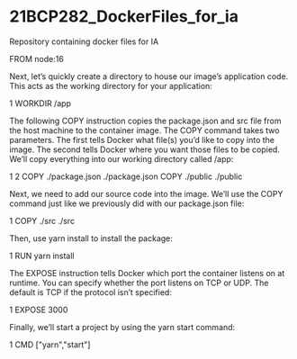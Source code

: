 # 21BCP282_DockerFiles_for_ia
Repository containing docker files for IA 

	
FROM node:16

Next, let’s quickly create a directory to house our image’s application code. This acts as the working directory for your application:

1
WORKDIR /app

The following COPY instruction copies the package.json and src file from the host machine to the container image. The COPY command takes two parameters. The first tells Docker what file(s) you’d like to copy into the image. The second tells Docker where you want those files to be copied. We’ll copy everything into our working directory called /app:

1
2
COPY ./package.json ./package.json
COPY ./public ./public

Next, we need to add our source code into the image. We’ll use the COPY command just like we previously did with our package.json file:

1
COPY ./src ./src

Then, use yarn install to install the package:

1
RUN yarn install

The EXPOSE instruction tells Docker which port the container listens on at runtime. You can specify whether the port listens on TCP or UDP. The default is TCP if the protocol isn’t specified:

1
EXPOSE 3000

Finally, we’ll start a project by using the yarn start command:

1
CMD ["yarn","start"]
